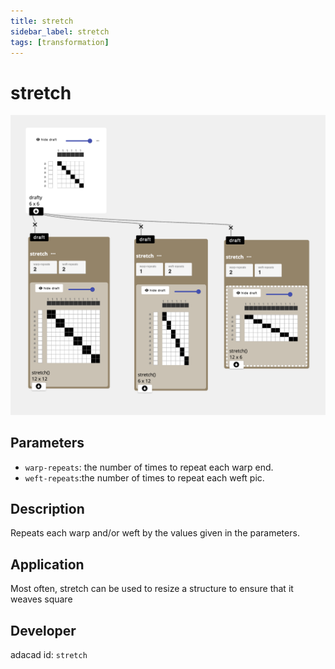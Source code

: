 ```yaml
---
title: stretch
sidebar_label: stretch
tags: [transformation]
---
```

# stretch
![file](./img/stretch.png)

## Parameters
- `warp-repeats`: the number of times to repeat each warp end. 
- `weft-repeats`:the number of times to repeat each weft pic. 
## Description
Repeats each warp and/or weft by the values given in the parameters.

## Application
Most often, stretch can be used to resize a structure to ensure that it weaves square

## Developer
adacad id: `stretch`
